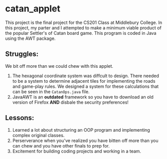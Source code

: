 # catan_applet
This project is the final project for the CS201 Class at Middlebury College. In this project, my parter and I
attempted to make a minimum viable product of the popular Settler's of Catan board game. This program is coded in
Java using the AWT package.

## Struggles:
We bit off more than we could chew with this applet. 

1. The hexagonal coordinate system was diffcult to design. There needed to be a system to determine adjacent tiles for implementing the roads and game-play rules. We designed a system for these calculations that can be seen in the `CatanOps.java` file. 
2. JavaAWT is an **outdated** framework so you have to download an old version of Firefox **AND** disbale the security preferences!

## Lessons:
1. Learned a lot about structuring an OOP program and implementing complex original classes. 
2. Perserverance when you've realized you have bitten off more than you can chew and you have other finals to prep for. 
3. Excitement for building coding projects and working in a team. 


